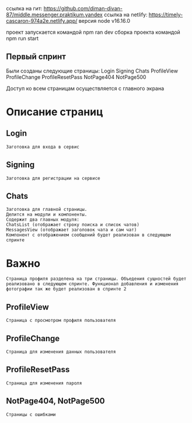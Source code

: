 ссылка на гит: https://github.com/diman-divan-87/middle.messenger.praktikum.yandex
ссылка на netlify: https://timely-cascaron-974a2e.netlify.app/
версия node v16.16.0

проект запускается командой npm ran dev
сборка проекта командой npm run start

## Первый спринт

Были созданы следующие страницы:
Login
Signing
Chats
ProfileView
ProfileChange
ProfileResetPass
NotPage404
NotPage500

Доступ ко всем страницам осуществляется с главного экрана

# Описание страниц

## Login

    Заготовка для входа в сервис

## Signing

    Заготовка для регистрации на сервисе

## Chats

    Заготовка для главной страницы.
    Делится на модули и компоненты.
    Содержит два главных модуля:
    ChatsList (отображает строку поиска и список чатов)
    MessagesView (отображает заголовок чата и сам чат)
    Компонент с отображением сообщений будет реализован в следующем спринте

# Важно

    Страница профиля разделена на три страницы. Объедения сущностей будет реализовано в следующем спринте. Функционал добавления и изменения фотографии так же будет реализован в спринте 2

## ProfileView

    Страница с просмотром профиля пользователя

## ProfileChange

    Страница для изменения данных пользователя

## ProfileResetPass

    Страница для изменения пароля

## NotPage404, NotPage500

    Страницы с ошибками
    